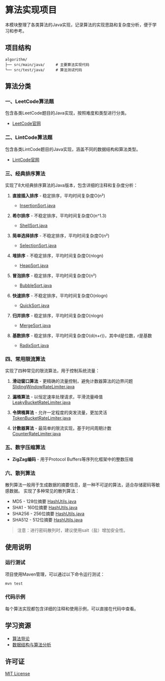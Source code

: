 # 算法实现项目

本模块整理了各类算法的Java实现，记录算法的实现思路和复杂度分析，便于学习和参考。

## 项目结构

```
algorithm/
├── src/main/java/     # 主要算法实现代码
└── src/test/java/     # 算法测试代码
```

## 算法分类

### 一、LeetCode算法题

包含各类LeetCode题目的Java实现，按照难度和类型进行分类。

- [LeetCode官网](https://leetcode.com/problemset/all/)

### 二、LintCode算法题

包含各类LintCode题目的Java实现，涵盖不同的数据结构和算法类型。

- [LintCode官网](https://www.lintcode.com/problem/)

### 三、经典排序算法

实现了8大经典排序算法的Java版本，包含详细的注释和复杂度分析：

1. **直接插入排序** - 稳定排序，平均时间复杂度O(n²)
   - [InsertionSort.java](src/main/java/com/github/zhuo/algorithm/sort/InsertionSort.java)
   
2. **希尔排序** - 不稳定排序，平均时间复杂度O(n^1.3)
   - [ShellSort.java](src/main/java/com/github/zhuo/algorithm/sort/ShellSort.java)
   
3. **简单选择排序** - 不稳定排序，平均时间复杂度O(n²)
   - [SelectionSort.java](src/main/java/com/github/zhuo/algorithm/sort/SelectionSort.java)
   
4. **堆排序** - 不稳定排序，平均时间复杂度O(nlogn)
   - [HeapSort.java](src/main/java/com/github/zhuo/algorithm/sort/HeapSort.java)
   
5. **冒泡排序** - 稳定排序，平均时间复杂度O(n²)
   - [BubbleSort.java](src/main/java/com/github/zhuo/algorithm/sort/BubbleSort.java)
   
6. **快速排序** - 不稳定排序，平均时间复杂度O(nlogn)
   - [QuickSort.java](src/main/java/com/github/zhuo/algorithm/sort/QuickSort.java)
   
7. **归并排序** - 稳定排序，平均时间复杂度O(nlogn)
   - [MergeSort.java](src/main/java/com/github/zhuo/algorithm/sort/MergeSort.java)
   
8. **基数排序** - 稳定排序，平均时间复杂度O(d(n+r))，其中d是位数，r是基数
   - [RadixSort.java](src/main/java/com/github/zhuo/algorithm/sort/RadixSort.java)

### 四、常用限流算法

实现了四种常见的限流算法，用于控制系统流量：

1. **滑动窗口算法** - 更精确的流量控制，避免计数器算法的边界问题
   [SlidingWindowRateLimiter.java](src/main/java/com/github/zhuo/algorithm/ratelimit/SlidingWindowRateLimiter.java)

2. **漏桶算法** - 以恒定速率处理请求，平滑流量峰值
   [LeakyBucketRateLimiter.java](src/main/java/com/github/zhuo/algorithm/ratelimit/LeakyBucketRateLimiter.java)

3. **令牌桶算法** - 允许一定程度的突发流量，更加灵活
   [TokenBucketRateLimiter.java](src/main/java/com/github/zhuo/algorithm/ratelimit/TokenBucketRateLimiter.java)

4. **计数器算法** - 最简单的限流实现，基于时间周期计数
   [CounterRateLimiter.java](src/main/java/com/github/zhuo/algorithm/ratelimit/CounterRateLimiter.java)

### 五、数字压缩算法

- **ZigZag编码** - 用于Protocol Buffers等序列化框架中的整数压缩

### 六、散列算法

散列算法一般用于生成数据的摘要信息，是一种不可逆的算法，适合存储密码等敏感数据。
实现了多种常见的散列算法：

- MD5 - 128位摘要 [HashUtils.java](src/main/java/com/github/zhuo/algorithm/hash/HashUtils.java)
- SHA1 - 160位摘要 [HashUtils.java](src/main/java/com/github/zhuo/algorithm/hash/HashUtils.java)
- SHA256 - 256位摘要 [HashUtils.java](src/main/java/com/github/zhuo/algorithm/hash/HashUtils.java)
- SHA512 - 512位摘要 [HashUtils.java](src/main/java/com/github/zhuo/algorithm/hash/HashUtils.java)

> 注意：进行密码散列时，建议使用salt（盐）增加安全性。

## 使用说明

### 运行测试

项目使用Maven管理，可以通过以下命令运行测试：

```bash
mvn test
```

### 代码示例

每个算法实现都包含详细的注释和使用示例，可以直接在代码中查看。

## 学习资源

- [算法导论](https://mitpress.mit.edu/books/introduction-algorithms)
- [数据结构与算法分析](https://book.douban.com/subject/1139426/)

## 许可证

[MIT License](https://github.com/zhuyizhuo/java-samples/blob/master/LICENSE)
